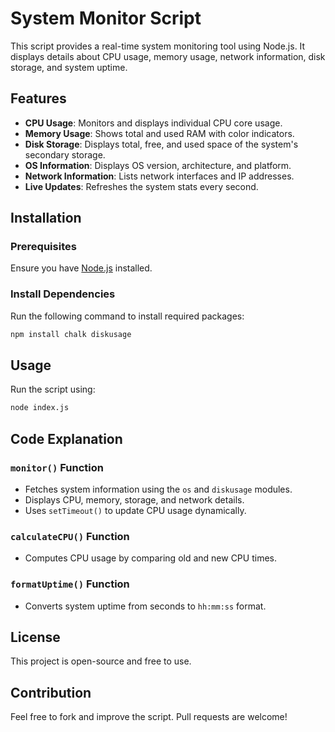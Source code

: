 # System Monitor Script

This script provides a real-time system monitoring tool using Node.js. It displays details about CPU usage, memory usage, network information, disk storage, and system uptime.

## Features
- **CPU Usage**: Monitors and displays individual CPU core usage.
- **Memory Usage**: Shows total and used RAM with color indicators.
- **Disk Storage**: Displays total, free, and used space of the system's secondary storage.
- **OS Information**: Displays OS version, architecture, and platform.
- **Network Information**: Lists network interfaces and IP addresses.
- **Live Updates**: Refreshes the system stats every second.

## Installation
### Prerequisites
Ensure you have [Node.js](https://nodejs.org/) installed.

### Install Dependencies
Run the following command to install required packages:
```sh
npm install chalk diskusage
```

## Usage
Run the script using:
```sh
node index.js
```

## Code Explanation
### `monitor()` Function
- Fetches system information using the `os` and `diskusage` modules.
- Displays CPU, memory, storage, and network details.
- Uses `setTimeout()` to update CPU usage dynamically.

### `calculateCPU()` Function
- Computes CPU usage by comparing old and new CPU times.

### `formatUptime()` Function
- Converts system uptime from seconds to `hh:mm:ss` format.


## License
This project is open-source and free to use.

## Contribution
Feel free to fork and improve the script. Pull requests are welcome!

